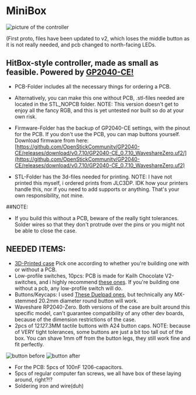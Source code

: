 # MiniBox

![picture of the controller](https://i.imgur.com/Pw6ptVj.png)

(First proto, files have been updated to v2, which loses the middle button as it is not really needed, and pcb changed to north-facing LEDs.


## HitBox-style controller, made as small as feasible. Powered by [GP2040-CE!](https://gp2040-ce.info/) 

- PCB-Folder includes all the necessary things for ordering a PCB. 
- Alternatively, you can make this one without PCB, .stl-files needed are located in the STL_NOPCB folder. NOTE: This version doesn't get to enjoy all the fancy RGB, and this is yet untested nor built so do at your own risk. 

- Firmware-Folder has the backup of GP2040-CE settings, with the pinout for the PCB. If you don't use the PCB, you can map buttons yourself. Download firmware from here: [https://github.com/OpenStickCommunity/GP2040-CE/releases/download/v0.7.10/GP2040-CE_0.7.10_WaveshareZero.uf2/](https://github.com/OpenStickCommunity/GP2040-CE/releases/download/v0.7.10/GP2040-CE_0.7.10_WaveshareZero.uf2)

- STL-Folder has the 3d-files needed for printing. NOTE: I have not printed this myself, i ordered prints from JLC3DP. IDK how your printers handle this, nor if you need to add supports or anything. That's your own responsibility, not mine. 

##NOTE:
- If you build this without a PCB, beware of the really tight tolerances. Solder wires so that they don't protrude over the pins or you might not be able to close the case.

## NEEDED ITEMS:

- [3D-Printed case](url) Pick one according to whether you're building one with or without a PCB.
- Low-profile switches, 10pcs: PCB is made for Kailh Chocolate V2-switches, and i highly recommend [these ones](https://www.aliexpress.com/item/1005007612020460.html). If you're building one without a pcb, any low-profile switch will do.
- Buttons/Keycaps: I used [These Duelpad ones](https://www.aliexpress.com/item/1005006860432524.html), but technically any MX-stemmed 20.2mm diameter round button will work.
- Waveshare RP2040-Zero. Both versions of the case are built around this specific model, can't guarantee compatibility of any other dev boards, because of the dimension restrictions of the case. 
- 2pcs of 12*12*7.3MM tactile buttons with A24 button caps. NOTE: because of VERY tight tolerances, some buttons are just a bit too tall out of the box. You can shave 1mm off from the button legs, they still work fine and fit perfectly.
  
![button before](https://i.imgur.com/blNPmQL.png)
![button after](https://i.imgur.com/CASqWCF.png)
- For the PCB: 5pcs of 100nF 1206-capacitors.
- 5pcs of regular computer fan screws, we all have box of these laying around, right?!?
- Soldering iron and wire(duh)
